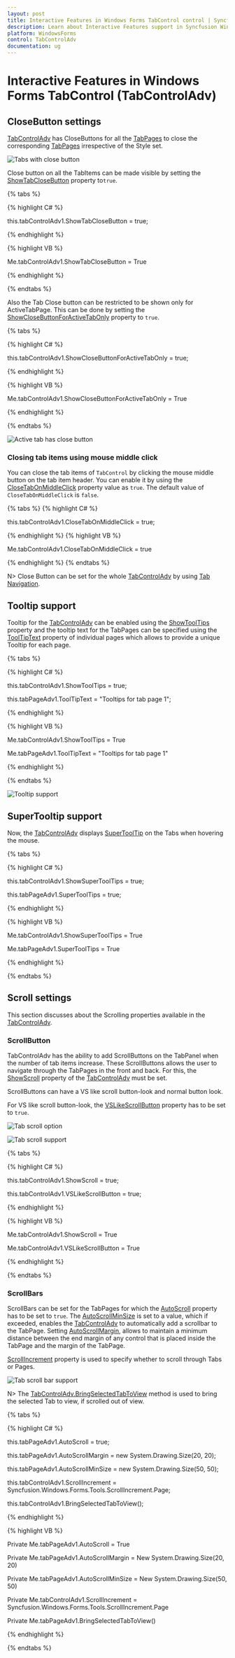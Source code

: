 ```yaml
---
layout: post
title: Interactive Features in Windows Forms TabControl control | Syncfusion
description: Learn about Interactive Features support in Syncfusion Windows Forms TabControl (TabControlAdv) control and more details.
platform: WindowsForms
control: TabControlAdv 
documentation: ug
---
```


# Interactive Features in Windows Forms TabControl (TabControlAdv)

## CloseButton settings

[TabControlAdv](https://help.syncfusion.com/cr/windowsforms/Syncfusion.Windows.Forms.Tools.TabControlAdv.html) has CloseButtons for all the [TabPages]([TabPages](https://help.syncfusion.com/cr/windowsforms/Syncfusion.Windows.Forms.Tools.TabControlAdv.html#Syncfusion_Windows_Forms_Tools_TabControlAdv_TabPages)) to close the corresponding [TabPages]([TabPages](https://help.syncfusion.com/cr/windowsforms/Syncfusion.Windows.Forms.Tools.TabControlAdv.html#Syncfusion_Windows_Forms_Tools_TabControlAdv_TabPages)) irrespective of the Style set.

![Tabs with close button](Interactive-Features_images/Interactive-Features_img3.jpeg)

Close button on all the TabItems can be made visible by setting the [ShowTabCloseButton](https://help.syncfusion.com/cr/windowsforms/Syncfusion.Windows.Forms.Tools.TabControlAdv.html#Syncfusion_Windows_Forms_Tools_TabControlAdv_ShowTabCloseButton) property to`true`.

{% tabs %}

{% highlight C# %}

this.tabControlAdv1.ShowTabCloseButton = true;

{% endhighlight %}

{% highlight VB %}

Me.tabControlAdv1.ShowTabCloseButton = True

{% endhighlight %}

{% endtabs %}

Also the Tab Close button can be restricted to be shown only for ActiveTabPage. This can be done by setting the [ShowCloseButtonForActiveTabOnly](https://help.syncfusion.com/cr/windowsforms/Syncfusion.Windows.Forms.Tools.TabControlAdv.html#Syncfusion_Windows_Forms_Tools_TabControlAdv_ShowCloseButtonForActiveTabOnly) property to `true`.

{% tabs %}

{% highlight C# %}

this.tabControlAdv1.ShowCloseButtonForActiveTabOnly = true;

{% endhighlight %}

{% highlight VB %}

Me.tabControlAdv1.ShowCloseButtonForActiveTabOnly = True

{% endhighlight %}

{% endtabs %}

![Active tab has close button](Interactive-Features_images/Interactive-Features_img4.jpeg)

### Closing tab items using mouse middle click

You can close the tab items of `TabControl` by clicking the mouse middle button on the tab item header. You can enable it by using the [CloseTabOnMiddleClick](https://help.syncfusion.com/cr/windowsforms/Syncfusion.Windows.Forms.Tools.TabControlAdv.html#Syncfusion_Windows_Forms_Tools_TabControlAdv_CloseTabOnMiddleClick) property value as `true`. The default value of  `CloseTabOnMiddleClick` is `false`.

{% tabs %}
{% highlight C# %}

this.tabControlAdv1.CloseTabOnMiddleClick = true;

{% endhighlight %}
{% highlight VB %}

Me.tabControlAdv1.CloseTabOnMiddleClick = true

{% endhighlight %}
{% endtabs %}

N> Close Button can be set for the whole [TabControlAdv](https://help.syncfusion.com/cr/windowsforms/Syncfusion.Windows.Forms.Tools.TabControlAdv.html) by using [Tab Navigation](/windowsforms/tabcontroladv/tab-navigation).

## Tooltip support

Tooltip for the [TabControlAdv](https://help.syncfusion.com/cr/windowsforms/Syncfusion.Windows.Forms.Tools.TabControlAdv.html) can be enabled using the [ShowToolTips](https://help.syncfusion.com/cr/windowsforms/Syncfusion.Windows.Forms.Tools.TabControlAdv.html#Syncfusion_Windows_Forms_Tools_TabControlAdv_ShowToolTips) property and the tooltip text for the TabPages can be specified using the [ToolTipText](https://help.syncfusion.com/cr/windowsforms/Syncfusion.Windows.Forms.Tools.TabPageAdv.html#Syncfusion_Windows_Forms_Tools_TabPageAdv_ToolTipText) property of individual pages which allows to provide a unique Tooltip for each page.

{% tabs %}

{% highlight C# %}

this.tabControlAdv1.ShowToolTips = true;

this.tabPageAdv1.ToolTipText = "Tooltips for tab page 1";

{% endhighlight %}

{% highlight VB %}

Me.tabControlAdv1.ShowToolTips = True

Me.tabPageAdv1.ToolTipText = "Tooltips for tab page 1"

{% endhighlight %}

{% endtabs %}

![Tooltip support](Interactive-Features_images/Interactive-Features_img6.jpeg)


## SuperTooltip support

Now, the [TabControlAdv](https://help.syncfusion.com/cr/windowsforms/Syncfusion.Windows.Forms.Tools.TabControlAdv.html) displays [SuperToolTip](https://help.syncfusion.com/cr/windowsforms/Syncfusion.Windows.Forms.Tools.TabPageAdv.html#Syncfusion_Windows_Forms_Tools_TabPageAdv_SuperTooltip) on the Tabs when hovering the mouse.

{% tabs %}

{% highlight C# %}

this.tabControlAdv1.ShowSuperToolTips  = true;

this.tabPageAdv1.SuperToolTips  = true;

{% endhighlight %}

{% highlight VB %}


Me.tabControlAdv1.ShowSuperToolTips  = True

Me.tabPageAdv1.SuperToolTips  = True

{% endhighlight %}

{% endtabs %}


## Scroll settings

This section discusses about the Scrolling properties available in the [TabControlAdv](https://help.syncfusion.com/cr/windowsforms/Syncfusion.Windows.Forms.Tools.TabControlAdv.html).

### ScrollButton

TabControlAdv has the ability to add ScrollButtons on the TabPanel when the number of tab items increase. These ScrollButtons allows the user to navigate through the TabPages in the front and back. For this, the [ShowScroll](https://help.syncfusion.com/cr/windowsforms/Syncfusion.Windows.Forms.Tools.TabControlAdv.html#Syncfusion_Windows_Forms_Tools_TabControlAdv_ShowScroll) property of the [TabControlAdv](https://help.syncfusion.com/cr/windowsforms/Syncfusion.Windows.Forms.Tools.TabControlAdv.html) must be set.

ScrollButtons can have a VS like scroll button-look and normal button look.

For VS like scroll button-look, the [VSLikeScrollButton](https://help.syncfusion.com/cr/windowsforms/Syncfusion.Windows.Forms.Tools.TabControlAdv.html#Syncfusion_Windows_Forms_Tools_TabControlAdv_VSLikeScrollButton) property has to be set to `true`.

![Tab scroll option](Interactive-Features_images/Interactive-Features_img11.png)

![Tab scroll support](Interactive-Features_images/Interactive-Features_img12.png)


{% tabs %}

{% highlight C# %}

this.tabControlAdv1.ShowScroll = true;

this.tabControlAdv1.VSLikeScrollButton = true;

{% endhighlight %}

{% highlight VB %}

Me.tabControlAdv1.ShowScroll = True

Me.tabControlAdv1.VSLikeScrollButton = True

{% endhighlight %}

{% endtabs %}

### ScrollBars

ScrollBars can be set for the TabPages for which the [AutoScroll](https://docs.microsoft.com/en-us/dotnet/api/system.windows.forms.scrollablecontrol.autoscroll?redirectedfrom=MSDN&view=netframework-4.7.2#System_Windows_Forms_ScrollableControl_AutoScroll) property has to be set to `true`. The [AutoScrollMinSize](https://docs.microsoft.com/en-us/dotnet/api/system.windows.forms.scrollablecontrol.autoscrollminsize?view=netframework-4.7.2) is set to a value, which if exceeded, enables the [TabControlAdv](https://help.syncfusion.com/cr/windowsforms/Syncfusion.Windows.Forms.Tools.TabControlAdv.html) to automatically add a scrollbar to the TabPage. Setting [AutoScrollMargin](https://docs.microsoft.com/en-us/dotnet/api/system.windows.forms.scrollablecontrol.autoscrollmargin?view=netframework-4.7.2), allows to maintain a minimum distance between the end margin of any control that is placed inside the TabPage and the margin of the TabPage.

[ScrollIncrement](https://help.syncfusion.com/cr/windowsforms/Syncfusion.Windows.Forms.Tools.TabControlAdv.html#Syncfusion_Windows_Forms_Tools_TabControlAdv_ScrollIncrement) property is used to specify whether to scroll through Tabs or Pages.

![Tab scroll bar support](Interactive-Features_images/Interactive-Features_img13.png)


N> The [TabControlAdv.BringSelectedTabToView](https://help.syncfusion.com/cr/windowsforms/Syncfusion.Windows.Forms.Tools.TabControlAdv.html#Syncfusion_Windows_Forms_Tools_TabControlAdv_BringSelectedTabToView) method is used to bring the selected Tab to view, if scrolled out of view.

{% tabs %}

{% highlight C# %}

this.tabPageAdv1.AutoScroll = true;

this.tabPageAdv1.AutoScrollMargin = new System.Drawing.Size(20, 20);

this.tabPageAdv1.AutoScrollMinSize = new System.Drawing.Size(50, 50);

this.tabControlAdv1.ScrollIncrement = Syncfusion.Windows.Forms.Tools.ScrollIncrement.Page;

this.tabControlAdv1.BringSelectedTabToView();

{% endhighlight %}

{% highlight VB %}

Private Me.tabPageAdv1.AutoScroll = True

Private Me.tabPageAdv1.AutoScrollMargin = New System.Drawing.Size(20, 20)

Private Me.tabPageAdv1.AutoScrollMinSize = New System.Drawing.Size(50, 50)

Private Me.tabControlAdv1.ScrollIncrement = Syncfusion.Windows.Forms.Tools.ScrollIncrement.Page

Private Me.tabPageAdv1.BringSelectedTabToView()

{% endhighlight %}

{% endtabs %}

